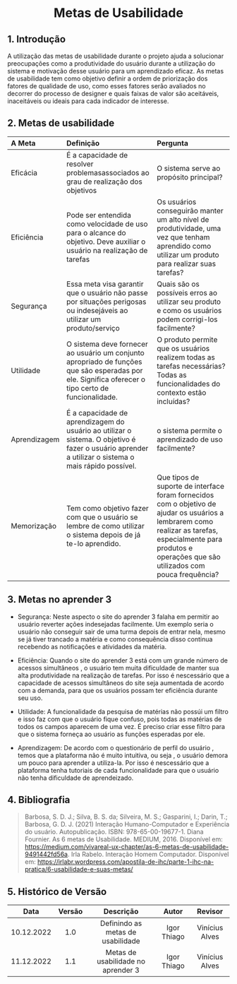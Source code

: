 # <center>Metas de Usabilidade

## 1. Introdução
A utilização das metas de usabilidade durante o projeto ajuda a solucionar preocupações como a produtividade do usuário durante a utilização do sistema e motivação desse usuário para um aprendizado eficaz. As metas de usabilidade tem como objetivo definir a ordem de priorização dos fatores de qualidade de uso, como esses fatores serão avaliados no decorrer do processo de designer e quais faixas de valor são aceitáveis, inaceitáveis ou ideais para cada indicador de interesse.

## 2. Metas de usabilidade

| A Meta | Definição | Pergunta |
| :--- | :--- | :--- |
| Eficácia | É a capacidade de resolver problemasassociados ao grau de realização dos objetivos | O sistema serve ao propósito principal? | 
| Eficiência | Pode ser entendida como velocidade de uso para o alcance do objetivo. Deve auxiliar o usuário na realização de tarefas | Os usuários conseguirão manter um alto nível de produtividade, uma vez que tenham aprendido como utilizar um produto para realizar suas tarefas? | 
| Segurança | Essa meta visa garantir que o usuário não passe por situações perigosas ou indesejáveis ao utilizar um produto/serviço | Quais são os possíveis erros ao utilizar seu produto e como os usuários podem corrigi-los facilmente?| 
| Utilidade |O sistema deve fornecer ao usuário um conjunto apropriado de funções que são esperadas por ele. Significa oferecer o tipo certo de funcionalidade. | O produto permite que os usuários realizem todas as tarefas necessárias? Todas as funcionalidades do contexto estão incluídas? | 
| Aprendizagem | É a capacidade de aprendizagem do usuário ao utilizar o sistema. O objetivo é fazer o usuário aprender a utilizar o sistema o mais rápido possível. | o sistema permite o aprendizado de uso facilmente? | 
| Memorização | Tem como objetivo fazer com que o usuário se lembre de como utilizar o sistema depois de já te-lo aprendido. | Que tipos de suporte de interface foram fornecidos com o objetivo de ajudar os usuários a lembrarem como realizar as tarefas, especialmente para produtos e operações que são utilizados com pouca frequência? | 


## 3. Metas no aprender 3

- Segurança: Neste aspecto o site do aprender 3 falaha em permitir ao usuário reverter ações indesejadas facilmente. Um exemplo seria o usuário não conseguir sair de uma turma depois de entrar nela, mesmo se já tiver trancado a matéria e como consequência disso continua recebendo as notificações e atividades da matéria.

- Eficiência: Quando o site do aprender 3 está com um grande número de acessos simultâneos , o usuário tem muita dificuldade de manter sua alta produtividade na realização de tarefas. Por isso é nescessário que a capacidade de acessos simultâneos do site seja aumentada de acordo com a demanda, para que os usuários possam ter eficiência durante seu uso.

- Utilidade: A funcionalidade da pesquisa de matérias não possúi um filtro e isso faz com que o usuário fique confuso, pois todas as matérias de todos os campos aparecem de uma vez. É preciso criar esse filtro para que o sistema forneça ao usuário as funções esperadas por ele.

- Aprendizagem: De acordo com o questionário de perfil do usuário , temos que a plataforma não é muito intuitiva, ou seja , o usuário demora um pouco para aprender a utiliza-la. Por isso é nescessário que a plataforma tenha tutoriais de cada funcionalidade para que o usuário não tenha dificuldade de aprendeizado. 

## 4. Bibliografia
> Barbosa, S. D. J.; Silva, B. S. da; Silveira, M. S.; Gasparini, I.; Darin, T.; Barbosa, G. D. J. (2021) Interação Humano-Computador e Experiência do usuário. Autopublicação. ISBN: 978-65-00-19677-1.
> Diana Fournier. As 6 metas de Usabilidade. MEDIUM, 2016. Disponível em: https://medium.com/vivareal-ux-chapter/as-6-metas-de-usabilidade-9491442fd56a.
> Irla Rabelo. Interação Homem Computador. Disponível em: https://irlabr.wordpress.com/apostila-de-ihc/parte-1-ihc-na-pratica/6-usabilidade-e-suas-metas/


## 5. Histórico de Versão
 
| Data       | Versão | Descrição            | Autor             | Revisor |
|:----------:|:------:|:--------------------:|:-----------------:|:-------:|
| 10.12.2022| 1.0 | Definindo as metas de usabilidade |  Igor Thiago  | Vinícius Alves |
| 11.12.2022| 1.1 | Metas de usabilidade no aprender 3 |  Igor Thiago  | Vinícius Alves |
 

